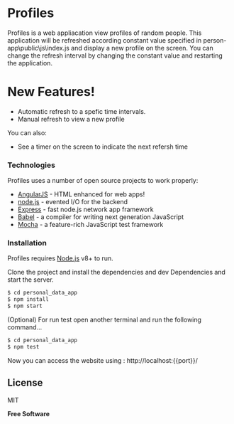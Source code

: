 # Profiles

Profiles is a web appliacation view profiles of random people. This application will be refreshed according constant value specified in person-app\public\js\index.js and display a new profile on the screen. You can change the refresh interval by changing the constant value and restarting the application.

# New Features!

- Automatic refresh to a spefic time intervals.
- Manual refresh to view a new profile

You can also:
  - See a timer on the screen to indicate the next refersh time

### Technologies

Profiles uses a number of open source projects to work properly:

* [AngularJS] - HTML enhanced for web apps!
* [node.js] - evented I/O for the backend
* [Express] - fast node.js network app framework
* [Babel] - a compiler for writing next generation JavaScript
* [Mocha] - a feature-rich JavaScript test framework
### Installation

Profiles requires [Node.js](https://nodejs.org/) v8+ to run.

Clone the project and install the dependencies and dev Dependencies and start the server.

```sh
$ cd personal_data_app
$ npm install
$ npm start
```

(Optional) For run test open another terminal and run the following command...

```sh
$ cd personal_data_app
$ npm test
```

Now you can access the website using : http://localhost:{{port}}/

License
----
MIT

**Free Software**

   [Babel]: <https://babeljs.io/blog/>
   [node.js]: <http://nodejs.org>
   [express]: <http://expressjs.com>
   [AngularJS]: <http://angularjs.org>
   [Mocha]: https://mochajs.org/
